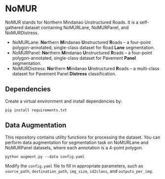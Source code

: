 # NoMUR

NoMUR stands for Northern Mindanao Unstructured Roads. It is a self-gathered dataset containing NoMURLane, NoMURPanel, and NoMURDistress.

- NoMURLane: **No**rthern **M**indanao **U**nstructured **R**oads – a four-point polygon-annotated, single-class dataset for Road **Lane** segmentation.
- NoMURPanel: **No**rthern **M**indanao **U**nstructured **R**oads – a four-point polygon-annotated, single-class dataset for Pavement **Panel** segmentation.
- NoMURDistress: **No**rthern **M**indanao **U**nstructured **R**oads – a multi-class dataset for Pavement Panel **Distress** classification.


## Dependencies

Create a virtual environment and install dependencies by:
```
pip install requirements.txt
```



## Data Augmentation
This repository contains utility functions for processing the dataset. 
You can perform data augmentation for segmentation task on NoMURLane and NoMURPanel datasets, where each annotation is a 4-point polygon.

```
python augment.py --data config.yaml
```

Modify the `config.yaml` file to fill in appropriate parameters, such as `source_path`, `destination_path`, `img_size`, `id2class`, and `outputs_per_img`.